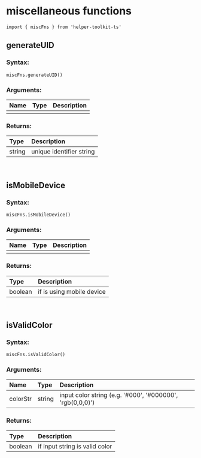 # miscellaneous functions
```
import { miscFns } from 'helper-toolkit-ts'
```

## generateUID

### Syntax:

```
miscFns.generateUID()
```

### Arguments: 

|Name | Type | Description |
|:--  |:--   | :--         |
|  |  |  |

### Returns:

| Type | Description |
|:--   | :--         |
| string | unique identifier string  |

<br/>

## isMobileDevice

### Syntax:

```
miscFns.isMobileDevice()
```

### Arguments: 

|Name | Type | Description |
|:--  |:--   | :--         |
|  |  |  |

### Returns:

| Type | Description |
|:--   | :--         |
| boolean | if is using mobile device |

<br/>

## isValidColor

### Syntax:

```
miscFns.isValidColor()
```

### Arguments: 

|Name | Type | Description |
|:--  |:--   | :--         |
| colorStr | string | input color string (e.g. '#000', '#000000', 'rgb(0,0,0)') |

### Returns:

| Type | Description |
|:--   | :--         |
| boolean | if input string is valid color |

<br/>